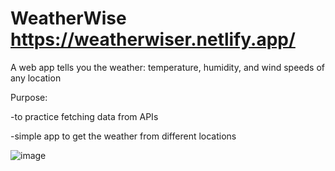 # WeatherWise https://weatherwiser.netlify.app/
A web app tells you the weather: temperature, humidity, and wind speeds of any location

Purpose: 

-to practice fetching data from APIs

-simple app to get the weather from different locations

![image](https://github.com/ylu8888/WeatherWise/assets/123523291/68d548cd-17d5-4d64-a671-243aec686b73)
